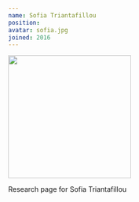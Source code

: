 ```yaml
---
name: Sofia Triantafillou
position:
avatar: sofia.jpg
joined: 2016
---
```


<img width="250" src="{{site.baseurl}}/images/people/{{page.avatar}}" data-action="zoom">

Research page for Sofia Triantafillou
